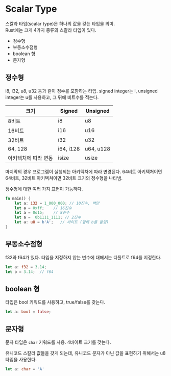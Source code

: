 # Scalar Type
스칼라 타입(scalar type)은 하나의 값을 갖는 타입을 의미.  
Rust에는 크게 4가지 종류의 스칼라 타입이 있다.
- 정수형
- 부동소수점형
- boolean 형
- 문자형


## 정수형
i8, i32, u8, u32 등과 같이 정수를 포함하는 타입.
signed integer는 i, unsigned integer는 u를 사용하고, 그 뒤에 비트수를 적는다.

| 크기   | Signed | Unsigned |
| ------ | ------ | -------- |
| 8비트  | i8     | u8       |
| 16비트 | i16    | u16      |
| 32비트 | i32    | u32      |
| 64, 128 | i64, i128 | u64, u128 |
| 아키텍처에 따라 변동 | isize | usize |

마지막의 경우 프로그램이 실행되는 아키텍처에 따라 변경된다.
64비트 아키텍처이면 64비트, 32비트 아키텍쳐이면 32비트 크기의 정수형을 나타냄.

정수형에 대한 여러 가지 표현이 가능하다.
```rust
fn main() {
    let a: i32 = 1_000_000; // 10진수, 백만
    let a = 0xff;    // 16진수
    let a = 0o15;    // 8진수
    let a =  0b1111_1111; // 2진수
    let a: u8 = b'A';   // 바이트 (앞에 b를 붙임)
}
```

## 부동소수점형
f32와 f64가 있다. 타입을 지정하지 않는 변수에 대해서는 디폴트로 f64를 지정한다.
```rust
let a: f32 = 3.14;
let b = 3.14;  // f64
```

## boolean 형
타입은 bool 키워드를 사용하고, true/false를 갖는다.

```rust
let a: bool = false;
```

## 문자형
문자 타입은 `char` 키워드를 사용. 4바이트 크기를 갖는다.

유니코드 스칼라 값들을 갖게 되는데, 유니코드 문자가 아닌 값을 표현하기 위해서는 u8 타입을 사용한다.
```rust
let a: char = 'A'
```